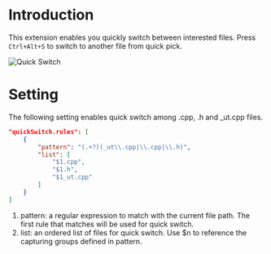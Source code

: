 # Introduction
This extension enables you quickly switch between interested files. Press `Ctrl+Alt+S` to switch to another file from quick pick.

![Quick Switch](images/quick-switch.gif)

# Setting
The following setting enables quick switch among .cpp, .h and _ut.cpp files.

```json
"quickSwitch.rules": [
    {
        "pattern": "(.+?)(_ut\\.cpp|\\.cpp|\\.h)",
        "list": [
            "$1.cpp",
            "$1.h",
            "$1_ut.cpp"
        ]
    }
]
```
1. pattern: a regular expression to match with the current file path. The first rule that matches will be used for quick switch.
1. list: an ordered list of files for quick switch. Use $n to reference the capturing groups defined in pattern.